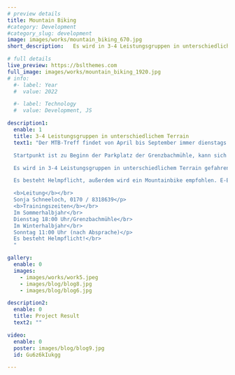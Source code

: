 ```yaml
---
# preview details
title: Mountain Biking
#category: Development
#category_slug: development
image: images/works/mountain_biking_670.jpg
short_description:   Es wird in 3-4 Leistungsgruppen in unterschiedlichem Terrain gefahren.

# full details
live_preview: https://bslthemes.com
full_image: images/works/mountain_biking_1920.jpg
# info:
  #- label: Year
  #  value: 2022

  #- label: Technology
  #  value: Development, JS

description1:
  enable: 1
  title: 3-4 Leistungsgruppen in unterschiedlichem Terrain
  text1: "Der MTB-Treff findet von April bis September immer dienstags statt.</p>

  Startpunkt ist zu Beginn der Parkplatz der Grenzbachmühle, kann sich aber im Laufe der Zeit auch schon mal ändern. Hierüber wird man frühzeitig informiert.</p>

  Es wird in 3-4 Leistungsgruppen in unterschiedlichem Terrain gefahren.</p>  

  Es besteht Helmpflicht, außerdem wird ein Mountainbike empfohlen. E-Bikes sind ebenfalls zugelassen. Meist dauern die Touren zwischen 90 und 120 Minuten.</p>

  <b>Leitung</b></br>
  Sonja Schneeloch, 0170 / 8318639</p>
  <b>Trainingszeiten</b></br>
  Im Sommerhalbjahr</br>
  Dienstag 18:00 Uhr/Grenzbachmühle</br>
  Im Winterhalbjahr</br>
  Sonntag 11:00 Uhr (nach Absprache)</p>
  Es besteht Helmpflicht!</br>
  "

gallery:
  enable: 0
  images:
    - images/works/work5.jpeg
    - images/blog/blog8.jpg
    - images/blog/blog6.jpg

description2:
  enable: 0
  title: Project Result
  text2: ""

video:
  enable: 0
  poster: images/blog/blog9.jpg
  id: Gu6z6kIukgg

---
```

